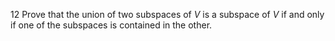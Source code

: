 12 Prove that the union of two subspaces of $V$ is a subspace of $V$ if and only if one of the subspaces is contained in the other.

